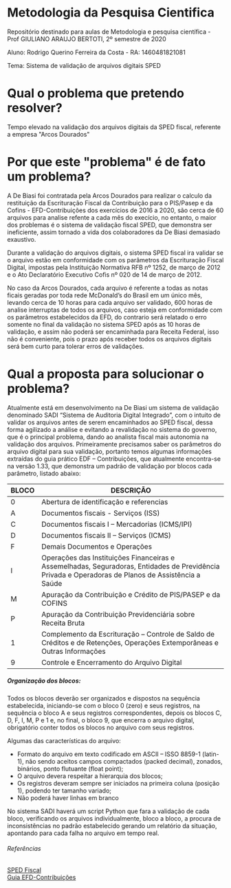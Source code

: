 # Metodologia da Pesquisa Cientifica
Repositório destinado para aulas de Metodologia e pesquisa científica - Prof GIULIANO ARAUJO BERTOTI, 2º semestre de 2020

Aluno: Rodrigo Querino Ferreira da Costa - RA: 1460481821081

Tema: Sistema de validação de arquivos digitais SPED


# Qual o problema que pretendo resolver?

Tempo elevado na validação dos arquivos digitais da SPED fiscal, referente a empresa "Arcos Dourados"

# Por que este "problema" é de fato um problema?

A De Biasi foi contratada pela Arcos Dourados para realizar o calculo da restituição da Escrituração Fiscal da Contribuição para o PIS/Pasep e da Cofins - EFD-Contribuições dos exercícios de 2016 a 2020, são cerca de 60 arquivos para analise refente a cada mês do execício, no entanto, o maior dos problemas é o sistema de validação fiscal SPED, que demonstra ser ineficiente, assim tornado a vida dos colaboradores da De Biasi demasiado exaustivo. 

Durante a validação do arquivos digitais, o sistema SPED fiscal ira validar se o arquivo estão em conformidade com os parâmetros da Escrituração Fiscal Digital, impostas pela Instituição Normativa RFB nº 1252, de março de 2012 e o Ato Declaratório Executivo Cofis nº 020 de 14 de março de 2012. 

No caso da Arcos Dourados, cada arquivo é referente a todas as notas ficais geradas por toda rede McDonald’s do Brasil em um único mês, levando cerca de 10 horas para cada arquivo ser validado, 600 horas de analise interruptas de todos os arquivos, caso esteja em conformidade com os parâmetros estabelecidos da EFD, do contrario será relatado o erro somente no final da validação no sistema SPED após as 10 horas de validação, e assim não poderá ser encaminhada para Receita Federal, isso não é conveniente, pois o prazo após receber todos os arquivos digitais será bem curto para tolerar erros de validações.   

# Qual a proposta para solucionar o problema?

Atualmente está em desenvolvimento na De Biasi um sistema de validação denominado SADI “Sistema de Auditoria Digital Integrado”, com o intuito de validar os arquivos antes de serem encaminhados ao SPED fiscal, dessa forma agilizado a análise e evitando a revalidação no sistema do governo, que é o principal problema, dando ao analista fiscal mais autonomia na validação dos arquivos.
Primeiramente precisamos saber os parâmetros do arquivo digital para sua validação, portanto temos algumas informações extraídas do guia prático EDF – Contribuições, que atualmente encontra-se na versão 1.33, que demonstra um padrão de validação por blocos cada parâmetro, listado abaixo:

|BLOCO|DESCRIÇÃO|
|-----|----------|
| 0	| Abertura de identificação e referencias |
| A	| Documentos fiscais - Serviços (ISS) |
| C	| Documentos fiscais I – Mercadorias (ICMS/IPI) |
| D	| Documentos fiscais II – Serviços (ICMS) |
| F	| Demais Documentos e Operações |
| I	| Operações das Instituições Financeiras e Assemelhadas, Seguradoras, Entidades de Previdência Privada e Operadoras de Planos de Assistência a Saúde |
| M	| Apuração da Contribuição e Crédito de PIS/PASEP e da COFINS |
| P	| Apuração da Contribuição Previdenciária sobre Receita Bruta |
| 1	| Complemento da Escrituração – Controle de Saldo de Créditos e de Retenções, Operações Extemporâneas e Outras Informações |
| 9	| Controle e Encerramento do Arquivo Digital |

##### Organização dos blocos:
Todos os blocos deverão ser organizados e dispostos na sequência estabelecida, iniciando-se com o bloco 0 (zero) e seus registros, na sequência o bloco A e seus registros correspondentes, depois os blocos C, D, F, I, M, P e 1 e, no final, o bloco 9, que encerra o arquivo digital, obrigatório conter todos os blocos no arquivo com seus registros.

Algumas das características do arquivo: 
* Formato do arquivo em texto codificado em ASCII – ISSO 8859-1 (latin-1), não sendo aceitos campos compactados (packed decimal), zonados, binários, ponto flutuante (float point);
* O arquivo devera respeitar a hierarquia dos blocos;
*	Os registros deveram sempre ser iniciados na primeira coluna (posição 1), podendo ter tamanho variado; 
*	Não poderá haver linhas em branco

No sistema SADI haverá um script Python que fara a validação de cada bloco, verificando os arquivos individualmente, bloco a bloco, a procura de inconsistências no padrão estabelecido gerando um relatório da situação, apontando para cada falha no arquivo em tempo real.

###### Referências
[SPED Fiscal](http://sped.rfb.gov.br/)  
[Guia EFD-Contribuições](http://sped.rfb.gov.br/arquivo/download/4262)
